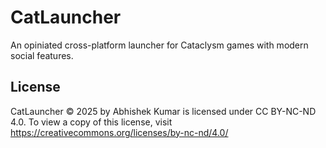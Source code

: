 # CatLauncher

An opiniated cross-platform launcher for Cataclysm games with modern social features.

## License

CatLauncher © 2025 by Abhishek Kumar is licensed under CC BY-NC-ND 4.0. To view a copy of this license, visit https://creativecommons.org/licenses/by-nc-nd/4.0/
